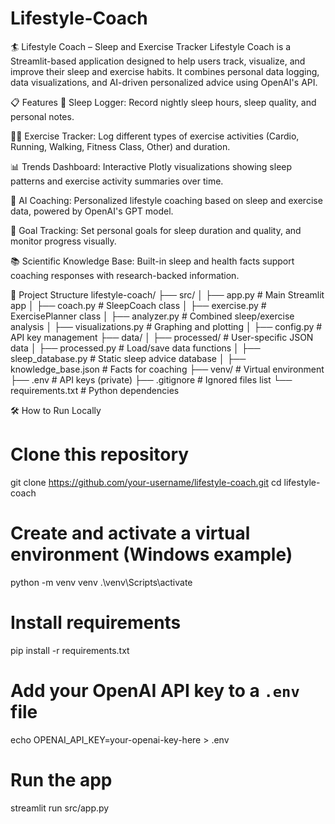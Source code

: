 # Lifestyle-Coach
🏄 Lifestyle Coach – Sleep and Exercise Tracker
Lifestyle Coach is a Streamlit-based application designed to help users track, visualize, and improve their sleep and exercise habits.
It combines personal data logging, data visualizations, and AI-driven personalized advice using OpenAI's API.

📋 Features
🛌 Sleep Logger:
Record nightly sleep hours, sleep quality, and personal notes.

🏋️‍♂️ Exercise Tracker:
Log different types of exercise activities (Cardio, Running, Walking, Fitness Class, Other) and duration.

📊 Trends Dashboard:
Interactive Plotly visualizations showing sleep patterns and exercise activity summaries over time.

🧠 AI Coaching:
Personalized lifestyle coaching based on sleep and exercise data, powered by OpenAI's GPT model.

🎯 Goal Tracking:
Set personal goals for sleep duration and quality, and monitor progress visually.

📚 Scientific Knowledge Base:
Built-in sleep and health facts support coaching responses with research-backed information.

📂 Project Structure
lifestyle-coach/
├── src/
│   ├── app.py                  # Main Streamlit app
│   ├── coach.py                 # SleepCoach class
│   ├── exercise.py              # ExercisePlanner class
│   ├── analyzer.py              # Combined sleep/exercise analysis
│   ├── visualizations.py        # Graphing and plotting
│   ├── config.py                # API key management
├── data/
│   ├── processed/               # User-specific JSON data
│   ├── processed.py             # Load/save data functions
│   ├── sleep_database.py        # Static sleep advice database
│   ├── knowledge_base.json      # Facts for coaching
├── venv/                        # Virtual environment
├── .env                         # API keys (private)
├── .gitignore                   # Ignored files list
└── requirements.txt             # Python dependencies

🛠 How to Run Locally
# Clone this repository
git clone https://github.com/your-username/lifestyle-coach.git
cd lifestyle-coach

# Create and activate a virtual environment (Windows example)
python -m venv venv
.\venv\Scripts\activate

# Install requirements
pip install -r requirements.txt

# Add your OpenAI API key to a `.env` file
echo OPENAI_API_KEY=your-openai-key-here > .env

# Run the app
streamlit run src/app.py

